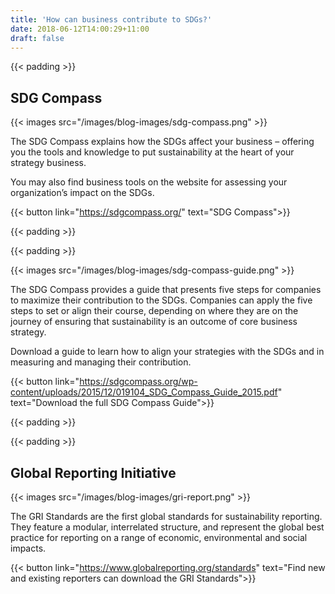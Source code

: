 ```yaml
---
title: 'How can business contribute to SDGs?'
date: 2018-06-12T14:00:29+11:00
draft: false
---
```


{{< padding >}}

## **SDG Compass**

{{< images src="/images/blog-images/sdg-compass.png" >}}

The SDG Compass explains how the SDGs affect your business – offering you the tools and knowledge to put sustainability at the heart of your strategy business.

You may also find business tools on the website for assessing your organization’s impact on the SDGs.

{{< button link="https://sdgcompass.org/" text="SDG Compass">}}

{{< padding >}}

{{< padding >}}

{{< images src="/images/blog-images/sdg-compass-guide.png" >}}

The SDG Compass provides a guide that presents five steps for companies to maximize their contribution to the SDGs. Companies can apply the five steps to set or align their course, depending on where they are on the journey of ensuring that sustainability is an outcome of core business strategy.

Download a guide to learn how to align your strategies with the SDGs and in measuring and managing their contribution.

{{< button link="https://sdgcompass.org/wp-content/uploads/2015/12/019104_SDG_Compass_Guide_2015.pdf" text="Download the full SDG Compass Guide">}}

{{< padding >}}

{{< padding >}}

## **Global Reporting Initiative**

{{< images src="/images/blog-images/gri-report.png" >}}

The GRI Standards are the first global standards for sustainability reporting. They feature a modular, interrelated structure, and represent the global best practice for reporting on a range of economic, environmental and social impacts.

{{< button link="https://www.globalreporting.org/standards" text="Find new and existing reporters can download the GRI Standards">}}
